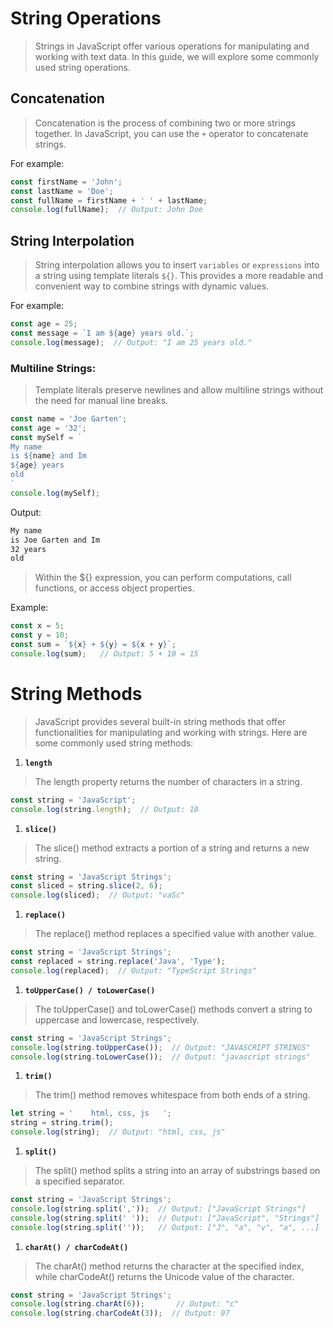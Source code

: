 # String Operations
> Strings in JavaScript offer various operations for manipulating and working with text data. In this guide, we will explore some commonly used string operations.

## Concatenation
> Concatenation is the process of combining two or more strings together. In JavaScript, you can use the `+` operator to concatenate strings. 

For example:

```javascript
const firstName = 'John';
const lastName = 'Doe';
const fullName = firstName + ' ' + lastName;
console.log(fullName);  // Output: John Doe
```


## String Interpolation
> String interpolation allows you to insert `variables` or `expressions` into a string using template literals `${}`. This provides a more readable and convenient way to combine strings with dynamic values. 

For example:
```js
const age = 25;
const message = `I am ${age} years old.`;
console.log(message);  // Output: "I am 25 years old."
```

### Multiline Strings: 
>Template literals preserve newlines and allow multiline strings without the need for manual line breaks. 

```js
const name = 'Joe Garten';
const age = '32';
const mySelf = `
My name 
is ${name} and Im
${age} years
old
`
console.log(mySelf);
```

Output:
```bash
My name 
is Joe Garten and Im
32 years
old
```

> Within the ${} expression, you can perform computations, call functions, or access object properties.

Example:
```js
const x = 5;
const y = 10;
const sum = `${x} + ${y} = ${x + y}`;
console.log(sum);   // Output: 5 + 10 = 15
```



# String Methods
> JavaScript provides several built-in string methods that offer functionalities for manipulating and working with strings. Here are some commonly used string methods:

1. **`length`**
>The length property returns the number of characters in a string.

```js
const string = 'JavaScript';
console.log(string.length);  // Output: 10
```

1. **`slice()`**
> The slice() method extracts a portion of a string and returns a new string.

```js
const string = 'JavaScript Strings';
const sliced = string.slice(2, 6);
console.log(sliced);  // Output: "vaSc"

```

1. **`replace()`**
> The replace() method replaces a specified value with another value.

```js
const string = 'JavaScript Strings';
const replaced = string.replace('Java', 'Type');
console.log(replaced);  // Output: "TypeScript Strings"

```

1. **`toUpperCase() / toLowerCase()`**
> The toUpperCase() and toLowerCase() methods convert a string to uppercase and lowercase, respectively.

```js
const string = 'JavaScript Strings';
console.log(string.toUpperCase());  // Output: "JAVASCRIPT STRINGS"
console.log(string.toLowerCase());  // Output: "javascript strings"

```

1. **`trim()`**
> The trim() method removes whitespace from both ends of a string.

```js
let string = '    html, css, js   ';
string = string.trim();
console.log(string);  // Output: "html, css, js"

```

1. **`split()`**
> The split() method splits a string into an array of substrings based on a specified separator.
```js
const string = 'JavaScript Strings';
console.log(string.split(','));  // Output: ["JavaScript Strings"]
console.log(string.split(' '));  // Output: ["JavaScript", "Strings"]
console.log(string.split(''));   // Output: ["J", "a", "v", "a", ...]

```

1. **`charAt() / charCodeAt()`**
> The charAt() method returns the character at the specified index, while charCodeAt() returns the Unicode value of the character.

```js
const string = 'JavaScript Strings';
console.log(string.charAt(6));       // Output: "c"
console.log(string.charCodeAt(3));  // Output: 97

```